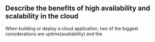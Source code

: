 
## Describe the benefits of high availability and scalability in the cloud

When building or deploy a cloud application, two of the biggest considerations are uptime(avaliability) and the 